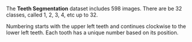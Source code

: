The **Teeth Segmentation** dataset includes 598 images. There are be 32 classes, called 1, 2, 3, 4, etc up to 32.


Numbering starts with the upper left teeth and continues clockwise to the lower left teeth. Each tooth has a unique number based on its position.
